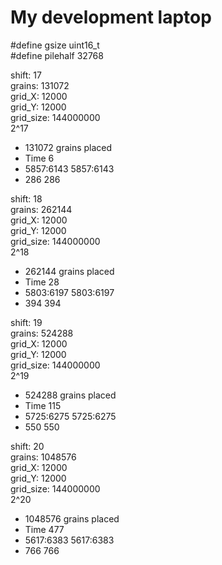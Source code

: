 # My development laptop


#define gsize uint16_t  
#define pilehalf 32768  

shift: 17  
grains: 131072  
grid_X: 12000  
grid_Y: 12000  
grid_size: 144000000  
2^17
- 131072 grains placed
- Time 6
- 5857:6143 5857:6143
- 286 286

shift: 18  
grains: 262144  
grid_X: 12000  
grid_Y: 12000  
grid_size: 144000000  
2^18
- 262144 grains placed
- Time 28
- 5803:6197 5803:6197
- 394 394

shift: 19  
grains: 524288  
grid_X: 12000  
grid_Y: 12000  
grid_size: 144000000  
2^19
- 524288 grains placed
- Time 115
- 5725:6275 5725:6275
- 550 550

shift: 20  
grains: 1048576  
grid_X: 12000  
grid_Y: 12000  
grid_size: 144000000  
2^20
- 1048576 grains placed
- Time 477
- 5617:6383 5617:6383
- 766 766

